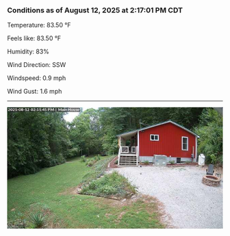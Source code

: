 ### Conditions as of August 12, 2025 at 2:17:01 PM CDT 

Temperature: 83.50 &deg;F

Feels like: 83.50 &deg;F

Humidity: 83%

Wind Direction: SSW

Windspeed: 0.9 mph

Wind Gust: 1.6 mph

---

<img src="./images/latest.jpeg"/>


